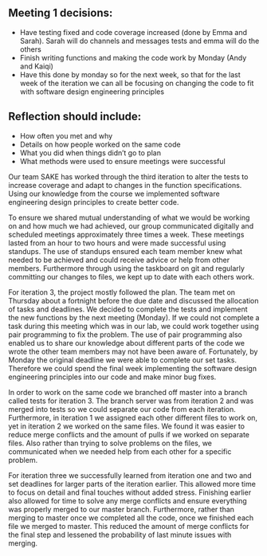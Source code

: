 ## Meeting 1 decisions:
- Have testing fixed and code coverage increased (done by Emma and Sarah). Sarah will do channels and messages tests and emma will do the others
- Finish writing functions and making the code work by Monday (Andy and Kaiqi)
- Have this done by monday so for the next week, so that for the last week of the iteration we can all be focusing on changing the code to fit with software design engineering principles 
 
## Reflection should include:
* How often you met and why
* Details on how people worked on the same code
* What you did when things didn’t go to plan
* What methods were used to ensure meetings were successful

Our team SAKE has worked through the third iteration to alter the tests to increase coverage and adapt to changes in the function specifications. Using our knowledge from the course we implemented software engineering design principles to create better code. 

To ensure we shared mutual understanding of what we would be working on and how much we had achieved, our group communicated digitally and scheduled meetings approximately three times a week. These meetings lasted from an hour to two hours and were made successful using standups. The use of standups ensured each team member knew what needed to be achieved and could receive advice or help from other members. Furthermore through using the taskboard on git and regularly committing our changes to files, we kept up to date with each others work. 

For iteration 3, the project mostly followed the plan. The team met on Thursday about a fortnight before the due date and discussed the allocation of tasks and deadlines. We decided to complete the tests and implement the new functions by the next meeting (Monday). If we could not complete a task during this meeting which was in our lab, we could work together using pair programming to fix the problem. The use of pair programming also enabled us to share our knowledge about different parts of the code we wrote the other team members may not have been aware of. Fortunately, by Monday the original deadline we were able to complete our set tasks. Therefore we could spend the final week implementing the software design engineering principles into our code and make minor bug fixes. 

In order to work on the same code we branched off master into a branch called tests for iteration 3. The branch server was from iteration 2 and was merged into tests so we could separate our code from each iteration. Furthermore, in iteration 1 we assigned each other different files to work on, yet in iteration 2 we worked on the same files. We found it was easier to reduce merge conflicts and the amount of pulls if we worked on separate files. Also rather than trying to solve problems on the files, we communicated when we needed help from each other for a specific problem. 

For iteration three we successfully learned from iteration one and two and set deadlines for larger parts of the iteration earlier. This allowed more time to focus on detail and final touches without added stress. Finishing earlier also allowed for time to solve any merge conflicts and ensure everything was properly merged to our master branch.  Furthermore, rather than merging to master once we completed all the code, once we finished each file we merged to master. This reduced the amount of merge conflicts for the final step and lessened the probability of last minute issues with merging. 
